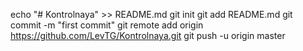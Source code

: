 echo "# Kontrolnaya" >> README.md
git init
git add README.md
git commit -m "first commit"
git remote add origin https://github.com/LevTG/Kontrolnaya.git
git push -u origin master
